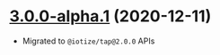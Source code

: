 <a name="3.0.0-alpha.1"></a>
# [3.0.0-alpha.1](https://github.com/iotize-sas/device-com-wifi.cordova/compare/v3.1.0...v3.0.0-alpha.1) (2020-12-11)

* Migrated to `@iotize/tap@2.0.0` APIs


